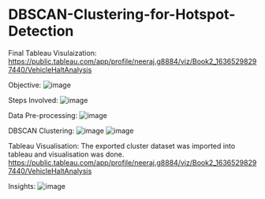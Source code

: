# DBSCAN-Clustering-for-Hotspot-Detection
Final Tableau Visulaization: https://public.tableau.com/app/profile/neeraj.g8884/viz/Book2_16365298297440/VehicleHaltAnalysis


Objective:
![image](https://user-images.githubusercontent.com/91423180/193449068-0a7dfb67-258a-4c70-a6bd-6a8886dee979.png)

Steps Involved:
![image](https://user-images.githubusercontent.com/91423180/193449203-87756904-021e-48b0-a42d-94a6d9a19cd0.png)

Data Pre-processing:
![image](https://user-images.githubusercontent.com/91423180/193449245-7d56d6bf-6b81-40d2-94d5-1d87eac687ad.png)


DBSCAN Clustering:
![image](https://user-images.githubusercontent.com/91423180/193449160-06ce95a0-3b8b-4af4-a65d-2ef1d16e043d.png)
    ![image](https://user-images.githubusercontent.com/91423180/193449165-54a93c0f-ecf5-451c-a66e-fb17ec79ac69.png)


Tableau Visualisation:
The exported cluster dataset was imported into tableau and visualisation was done.
https://public.tableau.com/app/profile/neeraj.g8884/viz/Book2_16365298297440/VehicleHaltAnalysis

Insights:
![image](https://user-images.githubusercontent.com/91423180/193449328-c824d46f-eae7-439e-865f-998af9e89af6.png)


